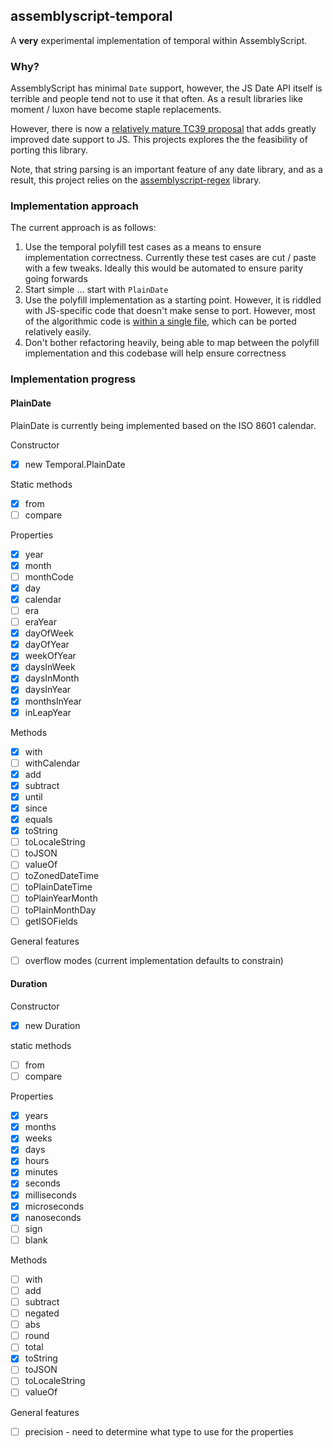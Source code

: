 ## assemblyscript-temporal

A **very** experimental implementation of temporal within AssemblyScript.

### Why?

AssemblyScript has minimal `Date` support, however, the JS Date API itself is terrible and people tend not to use it that often. As a result libraries like moment / luxon have become staple replacements.

However, there is now a [relatively mature TC39 proposal](https://github.com/tc39/proposal-temporal) that adds greatly improved date support to JS. This projects explores the the feasibility of porting this library.

Note, that string parsing is an important feature of any date library, and as a result, this project relies on the [assemblyscript-regex](https://github.com/ColinEberhardt/assemblyscript-regex) library.

### Implementation approach

The current approach is as follows:

1. Use the temporal polyfill test cases as a means to ensure implementation correctness. Currently these test cases are cut / paste with a few tweaks. Ideally this would be automated to ensure parity going forwards
2. Start simple ... start with `PlainDate`
3. Use the polyfill implementation as a starting point. However, it is riddled with JS-specific code that doesn't make sense to port. However, most of the algorithmic code is [within a single file](https://github.com/tc39/proposal-temporal/blob/main/polyfill/lib/ecmascript.mjs), which can be ported relatively easily.
4. Don't bother refactoring heavily, being able to map between the polyfill implementation and this codebase will help ensure correctness


### Implementation progress

#### PlainDate

PlainDate is currently being implemented based on the ISO 8601 calendar.

Constructor
  - [x] new Temporal.PlainDate

Static methods
  - [x] from
  - [ ] compare

Properties
  - [x] year
  - [x] month
  - [ ] monthCode
  - [x] day
  - [x] calendar
  - [ ] era
  - [ ] eraYear
  - [x] dayOfWeek
  - [x] dayOfYear
  - [x] weekOfYear
  - [x] daysInWeek
  - [x] daysInMonth
  - [x] daysInYear
  - [x] monthsInYear
  - [x] inLeapYear

Methods
  - [x] with
  - [ ] withCalendar
  - [x] add
  - [x] subtract
  - [x] until
  - [x] since
  - [x] equals
  - [x] toString
  - [ ] toLocaleString
  - [ ] toJSON
  - [ ] valueOf
  - [ ] toZonedDateTime
  - [ ] toPlainDateTime
  - [ ] toPlainYearMonth
  - [ ] toPlainMonthDay
  - [ ] getISOFields

General features
  - [ ] overflow modes (current implementation defaults to constrain)

#### Duration

Constructor
  - [x] new Duration
  
static methods
  - [ ] from
  - [ ] compare
  
Properties
  - [x] years
  - [x] months
  - [x] weeks
  - [x] days
  - [x] hours
  - [x] minutes
  - [x] seconds
  - [x] milliseconds
  - [x] microseconds
  - [x] nanoseconds
  - [ ] sign
  - [ ] blank
  
Methods
  - [ ] with
  - [ ] add
  - [ ] subtract
  - [ ] negated
  - [ ] abs
  - [ ] round
  - [ ] total
  - [x] toString
  - [ ] toJSON
  - [ ] toLocaleString
  - [ ] valueOf

General features
  - [ ] precision - need to determine what type to use for the properties
